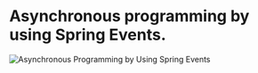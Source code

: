 ﻿# Asynchronous programming by using Spring Events.

![Asynchronous Programming by Using Spring Events](https://user-images.githubusercontent.com/33653098/147304915-534ced3f-af3f-46c8-8184-2a76f52f4524.png)
